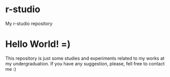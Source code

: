 # r-studio
My r-studio repository
# Hello World! =)

This repository is just some studies and experiments related to my works at my undergraduation. If you have any suggestion, please, fell free to contact me :)
